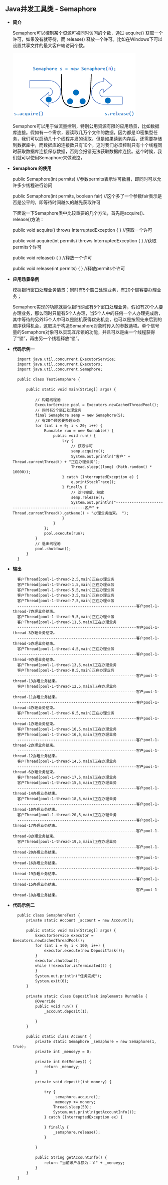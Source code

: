 ## Java并发工具类 - Semaphore ##


- **简介**


	Semaphore可以控制某个资源可被同时访问的个数，通过 acquire() 获取一个许可，如果没有就等待，而 release() 释放一个许可。比如在Windows下可以设置共享文件的最大客户端访问个数。 

	![](image/semaphore.png)

	Semaphore可以用于做流量控制，特别公用资源有限的应用场景，比如数据库连接。假如有一个需求，要读取几万个文件的数据，因为都是IO密集型任务，我们可以启动几十个线程并发的读取，但是如果读到内存后，还需要存储到数据库中，而数据库的连接数只有10个，这时我们必须控制只有十个线程同时获取数据库连接保存数据，否则会报错无法获取数据库连接。这个时候，我们就可以使用Semaphore来做流控，

- **Semaphore 的使用**

	public Semaphore(int permits) //参数permits表示许可数目，即同时可以允许多少线程进行访问

	public Semaphore(int permits, boolean fair)  //这个多了一个参数fair表示是否是公平的，即等待时间越久的越先获取许可

	下面说一下Semaphore类中比较重要的几个方法，首先是acquire()、release()方法：
	
	public void acquire() throws InterruptedException {  }     //获取一个许可

	public void acquire(int permits) throws InterruptedException { }    //获取permits个许可

	public void release() { }          //释放一个许可

	public void release(int permits) { }    //释放permits个许可


- **应用场景举例**

	

	模拟银行窗口处理业务情景：同时有5个窗口处理业务，有20个顾客要办理业务；

	Semaphore实现的功能就类似银行网点有5个窗口处理业务，假如有20个人要办理业务，那么同时只能有5个人办理，当5个人中的任何一个人办理完成后，其中等待的另外15个人中可以是随机获得优先机会，也可以是按照先来后到的顺序获得机会，这取决于构造Semaphore对象时传入的参数选项。单个信号量的Semaphore对象可以实现互斥锁的功能，并且可以是由一个线程获得了“锁”，再由另一个线程释放“锁”。

- **代码示例一**

		import java.util.concurrent.ExecutorService;
		import java.util.concurrent.Executors;
		import java.util.concurrent.Semaphore;
		
		public class TestSemaphore {
		
			public static void main(String[] args) {
		
				// 构建线程池
				ExecutorService pool = Executors.newCachedThreadPool();
				// 同时有5个窗口处理业务
				final Semaphore semp = new Semaphore(5);
				// 有20个顾客要办理业务
				for (int i = 0; i < 20; i++) {
					Runnable run = new Runnable() {
						public void run() {
							try {
								// 获取许可
								semp.acquire();
								System.out.println("客户" + Thread.currentThread() + "正在办理业务");
								Thread.sleep((long) (Math.random() * 10000));
							} catch (InterruptedException e) {
								e.printStackTrace();
							} finally {
								// 访问完后，释放
								semp.release();
								System.out.println("-----------------------------------------------------客户" + Thread.currentThread().getName() + "办理业务结束。 ");
							}
						}
					};
					pool.execute(run);
				}
				// 退出线程池
				pool.shutdown();
			}
		}

- **输出**

		客户Thread[pool-1-thread-2,5,main]正在办理业务
		客户Thread[pool-1-thread-1,5,main]正在办理业务
		客户Thread[pool-1-thread-5,5,main]正在办理业务
		客户Thread[pool-1-thread-3,5,main]正在办理业务
		客户Thread[pool-1-thread-7,5,main]正在办理业务
		-----------------------------------------------------客户pool-1-thread-7办理业务结束。 
		客户Thread[pool-1-thread-9,5,main]正在办理业务
		客户Thread[pool-1-thread-11,5,main]正在办理业务
		-----------------------------------------------------客户pool-1-thread-3办理业务结束。 
		-----------------------------------------------------客户pool-1-thread-5办理业务结束。 
		客户Thread[pool-1-thread-4,5,main]正在办理业务
		-----------------------------------------------------客户pool-1-thread-9办理业务结束。 
		客户Thread[pool-1-thread-13,5,main]正在办理业务
		客户Thread[pool-1-thread-8,5,main]正在办理业务
		-----------------------------------------------------客户pool-1-thread-13办理业务结束。 
		客户Thread[pool-1-thread-12,5,main]正在办理业务
		-----------------------------------------------------客户pool-1-thread-11办理业务结束。 
		-----------------------------------------------------客户pool-1-thread-4办理业务结束。 
		客户Thread[pool-1-thread-6,5,main]正在办理业务
		-----------------------------------------------------客户pool-1-thread-1办理业务结束。 
		客户Thread[pool-1-thread-10,5,main]正在办理业务
		客户Thread[pool-1-thread-16,5,main]正在办理业务
		-----------------------------------------------------客户pool-1-thread-2办理业务结束。 
		-----------------------------------------------------客户pool-1-thread-12办理业务结束。 
		客户Thread[pool-1-thread-14,5,main]正在办理业务
		-----------------------------------------------------客户pool-1-thread-6办理业务结束。 
		客户Thread[pool-1-thread-17,5,main]正在办理业务
		客户Thread[pool-1-thread-15,5,main]正在办理业务
		-----------------------------------------------------客户pool-1-thread-14办理业务结束。 
		客户Thread[pool-1-thread-18,5,main]正在办理业务
		-----------------------------------------------------客户pool-1-thread-10办理业务结束。 
		客户Thread[pool-1-thread-20,5,main]正在办理业务
		-----------------------------------------------------客户pool-1-thread-17办理业务结束。 
		-----------------------------------------------------客户pool-1-thread-8办理业务结束。 
		客户Thread[pool-1-thread-19,5,main]正在办理业务
		-----------------------------------------------------客户pool-1-thread-20办理业务结束。 
		-----------------------------------------------------客户pool-1-thread-16办理业务结束。 
		-----------------------------------------------------客户pool-1-thread-19办理业务结束。 
		-----------------------------------------------------客户pool-1-thread-15办理业务结束。 
		-----------------------------------------------------客户pool-1-thread-18办理业务结束。 



 
- **代码示例二**



		public class SemaphoreTest {
			private static Account _account = new Account();
		
			public static void main(String[] args) {
				ExecutorService executor = Executors.newCachedThreadPool();
				for (int i = 0; i < 100; i++) {
					executor.execute(new DepositTask());
				}
				executor.shutdown();
				while (!executor.isTerminated()) {
				}
				System.out.println("任务完成");
				System.exit(0);
			}
		
			private static class DepositTask implements Runnable {
				@Override
				public void run() {
					_account.deposit(1);
		
				}
			}
		
			public static class Account {
				private static Semaphore _semaphore = new Semaphore(1, true);
				private int _menoeyy = 0;
		
				private int GetMenoey() {
					return _menoeyy;
				}
		
				private void deposit(int monery) {
		
					try {
						_semaphore.acquire();
						_menoeyy += monery;
						Thread.sleep(50);
						System.out.println(getAccountInfo());
					} catch (InterruptedException ex) {
		
					} finally {
						_semaphore.release();
					}
		
				}
		
				public String getAccountInfo() {
					return "当前账户与额为：￥" + _menoeyy;
				}
			}
		}




